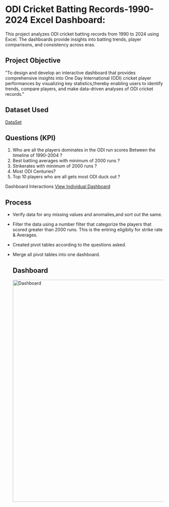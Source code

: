 # ODI Cricket Batting Records-1990-2024 Excel Dashboard:
This project analyzes ODI cricket batting records from 1990 to 2024 using Excel. The dashboards provide insights into batting trends, player comparisons, and consistency across eras.
## Project Objective
"To design and develop an interactive dashboard that provides comprehensive insights into One Day International (ODI) cricket player performances by visualizing key statistics,thereby enabling users to identify trends, compare players, and make data-driven analyses of ODI cricket records."
## Dataset Used
<a href = https://github.com/Manikandan23-tech/-ODI-Cricket-Batting-Records-1990-2024-Excel-Dashboard-/blob/main/ODI%20Cricket%20Batting%20Records%20(1990%E2%80%932024)%20Data.xlsx > DataSet </a>
## Questions (KPI)
1. Who are all the players dominates in the ODI run scores Between the timeline of 1990-2004 ?
2. Best batting averages with minimum of 2000 runs ?
3. Strikerates with minimum of 2000 runs ?
4. Most ODI Centuries?
5. Top 10 players who are all gets most ODI duck out ?

Dashboard Interactions <a href ="https://github.com/Manikandan23-tech/-ODI-Cricket-Batting-Records-1990-2024-Excel-Dashboard-/blob/main/Cricket_Analytics_Dashboard_v2.pdf"> View Individual Dashboard </a>

## Process
- Verify data for any missing values and anomalies,and sort out the same.
- Filter the data using a number filter that categorize the players that scored greater than 2000 runs. This is the entring eligibity for strike rate & Averages.
- Created pivot tables according to the questions asked.
- Merge all pivot tables into one dashboard.

  ## Dashboard
  <img width="1454" height="705" alt="Dashboard" src="https://github.com/user-attachments/assets/b245d38a-ac0e-48af-a684-63201d5d3d02" />

